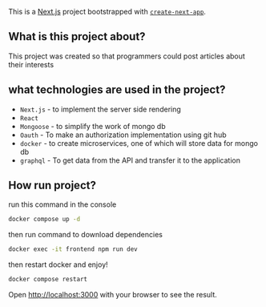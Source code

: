This is a [Next.js](https://nextjs.org) project bootstrapped with [`create-next-app`](https://nextjs.org/docs/pages/api-reference/create-next-app).

## What is this project about?
This project was created so that programmers could post articles about their interests

## what technologies are used in the project?
*  `Next.js` - to implement the server side rendering
*  `React`
*  `Mongoose` - to simplify the work of mongo db
*  `Oauth` - To make an authorization implementation using git hub
*  `docker` - to create microservices, one of which will store data for mongo db
*  `graphql` - To get data from the API and transfer it to the application

## How run project?
run this command in the console

```bash
docker compose up -d
```
then run command to download dependencies 
```bash
docker exec -it frontend npm run dev
```
then restart docker and enjoy!
```bash
docker compose restart
```
Open [http://localhost:3000](http://localhost:3000) with your browser to see the result.



